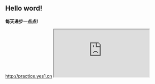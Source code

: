 <h2>Hello word!</h2>
<p><b>每天进步一点点!</b></p>
<a href="http://practice.yes1.cn">http://practice.yes1.cn</a>
<iframe src="http://practice.yes1.cn/"></iframe>
